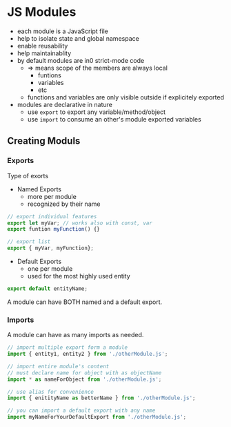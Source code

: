 # JS Modules

- each module is a JavaScript file
- help to isolate state and global namespace
- enable reusability
- help maintainablity
- by default modules are in0 strict-mode code
    - => means scope of the members are always local
        - funtions
        - variables
        - etc
    - functions and variables are only visible outside if explicitely exported
- modules are declarative in nature
    - use `export` to export any variable/method/object
    - use `import` to consume an other's module exported variables

## Creating Moduls

### Exports

Type of exorts
- Named Exports
    - more per module
    - recognized by their name
```js
// export individual features
export let myVar; // works also with const, var
export funtion myFunction() {}

// export list
export { myVar, myFunction};
```

- Default Exports
    - one per module
    - used for the most highly used entity

```js
export default entityName;
```

A module can have BOTH named and a default export.

### Imports
A module can have as many imports as needed.

```js
// import multiple export form a module
import { entity1, entity2 } from './otherModule.js';

// import entire module's content
// must declare name for object with as objectName
import * as nameForObject from './otherModule.js';

// use alias for convenience
import { enitityName as betterName } from './otherModule.js';

// you can import a default export with any name
import myNameForYourDefaultExport from './otherModule.js';
```


